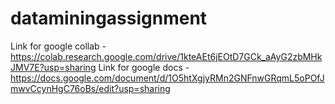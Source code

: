 # dataminingassignment
Link for google collab -  https://colab.research.google.com/drive/1kteAEt6jEOtD7GCk_aAyG2zbMHkJMV7E?usp=sharing
Link for google docs -  https://docs.google.com/document/d/1O5htXgjyRMn2GNFnwGRqmL5oPOfJmwvCcynHgC76oBs/edit?usp=sharing

